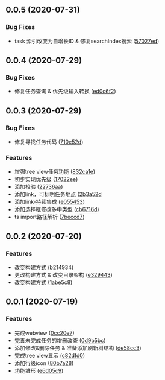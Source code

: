 ## 0.0.5 (2020-07-31)
### Bug Fixes
* task 索引改变为自增长ID & 修复searchIndex搜索 ([57027ed](https://github.com/shulandmimi/vscode-timeAlert/commit/57027ed35549ff43db28b0254b17005f97b8a893))

## 0.0.4 (2020-07-29)
### Bug Fixes
* 修复任务查询 & 优先级输入转换 ([ed0c6f2](https://github.com/shulandmimi/vscode-timeAlert/commit/ed0c6f2c01a3e6135fc2fa03c6cf10207549bf51))


## 0.0.3 (2020-07-29)


### Bug Fixes

* 修复寻找任务代码 ([710e52d](https://github.com/shulandmimi/vscode-timeAlert/commit/710e52dad87525b83381d7e922f824f141ff0105))


### Features
* 增强tree view任务功能 ([832ca1e](https://github.com/shulandmimi/vscode-timeAlert/commit/832ca1e0ada2efedb1ec578aa90e80e57495d728))
* 初步实现优先级 ([17022ee](https://github.com/shulandmimi/vscode-timeAlert/commit/17022eeb84b2a07a06211f31609cf99a262b109a))
* 添加校验 ([22736aa](https://github.com/shulandmimi/vscode-timeAlert/commit/22736aa38a086d5b1825ee92d351e851020e0bf3))
* 添加link，可标明任务地点 ([2b3a52d](https://github.com/shulandmimi/vscode-timeAlert/commit/2b3a52d91cf24649642f7bb62011406b98222567)
* 添加link-持续集成 ([e055453](https://github.com/shulandmimi/vscode-timeAlert/commit/e05545340d2a31aa70178238d2febcc2cdd3d546))
* 添加选择框修改多中类型 ([cb6716d](https://github.com/shulandmimi/vscode-timeAlert/commit/cb6716da22b70ac99cce126b92a82c25eeda96f1))
* ts import路径解析 ([7beccd7](https://github.com/shulandmimi/vscode-timeAlert/commit/7beccd74fe2b8144ab1714627b14909f7e0c6f76))



## 0.0.2 (2020-07-20)


### Features

* 改变构建方式 ([b214934](https://github.com/shulandmimi/vscode-timeAlert/commit/b2149340ea3375b5e9cb6196c6f20d7f9d395485))
* 更改构建方式 & 改变目录架构 ([e329443](https://github.com/shulandmimi/vscode-timeAlert/commit/e32944324fcb72ea1370213f739597c1de764ff1))
* 改变构建方式 ([1abe5c8](https://github.com/shulandmimi/vscode-timeAlert/commit/1abe5c89431a94e3cd1034e9d8be65b47aa8e3c4))


## 0.0.1 (2020-07-19)


### Features

* 完成webview ([0cc20e7](https://github.com/shulandmimi/vscode-timeAlert/commit/0cc20e72e0677006d620dc65306baaaa9e23d050))
* 完善未完成任务的增删改查 ([0d9b5bc](https://github.com/shulandmimi/vscode-timeAlert/commit/0d9b5bc85fdfa5b0f94cec9f2fbb92832de04d65))
* 添加修改&删除任务 & 准备添加刷新树结构 ([de58cc3](https://github.com/shulandmimi/vscode-timeAlert/commit/de58cc3cdc0e493ef73148dfadb2c3001a9dc351))
* 完成tree view显示 ([c82dfd0](https://github.com/shulandmimi/vscode-timeAlert/commit/c82dfd0ea80130a127004df442c81fcbc394b974))
* 添加行级icon ([80b7a28](https://github.com/shulandmimi/vscode-timeAlert/commit/80b7a28c0e27a6d9c852cde7edd9734bf44d1a5b))
* 功能雏形 ([e6d05c9](https://github.com/shulandmimi/vscode-timeAlert/commit/e6d05c9ee8518fce92a8bd023800f2b32abbe431))



